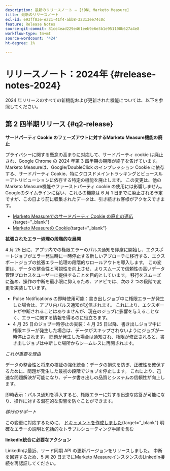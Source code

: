 ```yaml
---
description: 最新のリリースノート — [!DNL Marketo Measure]
title: 最新のリリースノート
exl-id: e93ff03e-ea21-41f4-abb8-32313ee74c0c
feature: Release Notes
source-git-commit: 81ce4ead229e461eeb9e6e3b1e951108b627a4e8
workflow-type: tm+mt
source-wordcount: '424'
ht-degree: 1%

---
```


# リリースノート：2024年 {#release-notes-2024}

2024 年リリースのすべての新機能および更新された機能については、以下を参照してください。

## 第 2 四半期リリース {#q2-release}

<p>

**サードパーティ Cookie のフェーズアウトに対するMarketo Measure機能の廃止**

プライバシーに関する懸念の高まりに対応して、サードパーティ cookie は廃止され、Google Chrome の 2024 年第 3 四半期の期限が終了を告げています。 Marketo Measureは、Google/DoubleClick のインプレッション Cookie に依存する、サードパーティ Cookie、特にクロスドメイントラッキングとビュースルーアトリビューションに依存する特定の機能を廃止します。 この変更は、他のMarketo Measure機能やファーストパーティ cookie の使用には影響しません。 Googleのタイムラインに従い、これらの機能は 6 月 1 日までに廃止される予定ですが、この日より前に収集されたデータは、引き続きお客様がアクセスできます。

* [Marketo Measureでのサードパーティ Cookie の廃止の適応](https://nation.marketo.com/t5/employee-blogs/adapting-to-third-party-cookie-deprecation-in-marketo-measure/ba-p/345110){target="_blank"}
* [Marketo Measureの Cookie](/help/marketo-measure-tracking/setting-up-tracking/marketo-measure-cookies.md){target="_blank"}

**拡張されたエラー処理の段階的な展開**

4 月 25 日に、アプリ内での権限エラーのパルス通知を即座に開始し、エクスポートジョブがエラー発生時に一時停止する新しいアプローチに移行する、エクスポートジョブの拡張エラー処理の段階的なロールアウトを導入します。 この変更は、データの整合性と可視性を向上させ、よりスムーズで信頼性の高いデータ管理プロセスをユーザーに提供することを目的としています。 移行をスムーズに進め、操作の中断を最小限に抑えるため、アドビでは、次の 2 つの段階で変更を実装しています。

* Pulse Notifications の即時使用可能：書き出しジョブ中に権限エラーが発生した場合は、アプリ内パルス通知が送信されます。 これにより、エクスポートが中断されることはありませんが、現在のジョブに影響を与えることなく、エラーに関する情報を得るのに役立ちます。
* 4 月 25 日のジョブ一時停止の実装：4 月 25 日以降、書き出しジョブ中に権限エラーが発生した場合は、データがスキップされないようにジョブが一時停止されます。 問題が発生した場合は通知され、権限が修正されると、書き出しジョブは中断した場所からシームレスに再開されます。

_これが重要な理由_

データの整合性と将来の検証の強化統合：データの損失を防ぎ、正確性を確保するために、問題が発生した最初の段階でジョブを停止します。 これにより、迅速な問題解決が可能になり、データ書き出しの品質とシステムの信頼性が向上します。

即時表示：パルス通知を導入すると、権限エラーに対する迅速な応答が可能になり、操作に対する潜在的な影響を防ぐことができます。

_移行のサポート_

この変更に対応するために、 [ドキュメントを作成しました](/help/configuration-and-setup/getting-started-with-marketo-measure/error-notifications.md){target="_blank"} 明確なエラーの説明と包括的なトラブルシューティング手順を含む

**linkedIn統合に必要なアクション**

LinkedInは最近、リード同期 API の更新バージョンをリリースしました。 中断を回避するため、5 月 20 日までにMarketo MeasureインスタンスのLinkedIn接続を再認証してください。

